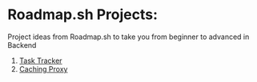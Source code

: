 # Roadmap.sh Projects:

Project ideas from Roadmap.sh to take you from beginner to advanced in Backend 

1. [Task Tracker](https://roadmap.sh/projects/task-tracker)
2. [Caching Proxy](https://roadmap.sh/projects/caching-server)
